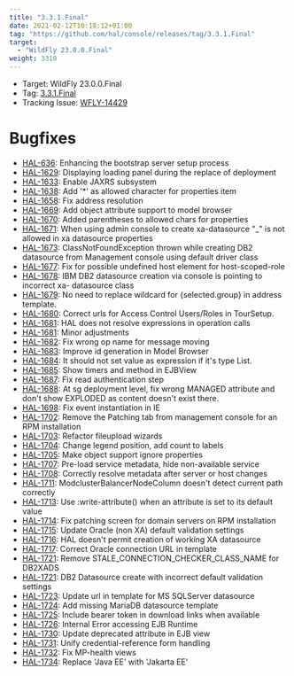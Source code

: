 ```yaml
---
title: "3.3.1.Final"
date: 2021-02-12T10:18:12+01:00
tag: "https://github.com/hal/console/releases/tag/3.3.1.Final"
target: 
  - "WildFly 23.0.0.Final"
weight: 3310
---
```

- Target: WildFly 23.0.0.Final
- Tag: [3.3.1.Final](https://github.com/hal/console/releases/tag/3.3.1.Final)
- Tracking Issue: [WFLY-14429](https://issues.redhat.com/browse/WFLY-14429)

# Bugfixes

- [HAL-636](https://issues.redhat.com/browse/HAL-636): Enhancing the bootstrap server setup process
- [HAL-1629](https://issues.redhat.com/browse/HAL-1629): Displaying loading panel during the replace of deployment
- [HAL-1633](https://issues.redhat.com/browse/HAL-1633): Enable JAXRS subsystem
- [HAL-1638](https://issues.redhat.com/browse/HAL-1638): Add '*' as allowed character for properties item
- [HAL-1658](https://issues.redhat.com/browse/HAL-1658): Fix address resolution
- [HAL-1669](https://issues.redhat.com/browse/HAL-1669): Add object attribute support to model browser
- [HAL-1670](https://issues.redhat.com/browse/HAL-1670): Added parentheses to allowed chars for properties
- [HAL-1671](https://issues.redhat.com/browse/HAL-1671): When using admin console to create xa-datasource "_" is not allowed in xa datasource properties
- [HAL-1673](https://issues.redhat.com/browse/HAL-1673): ClassNotFoundException thrown while creating DB2 datasource from Management console using default driver class
- [HAL-1677](https://issues.redhat.com/browse/HAL-1677): Fix for possible undefined host element for host-scoped-role
- [HAL-1678](https://issues.redhat.com/browse/HAL-1678): IBM DB2 datasource creation via console is pointing to incorrect xa- datasource class
- [HAL-1679](https://issues.redhat.com/browse/HAL-1679): No need to replace wildcard for {selected.group} in address template.
- [HAL-1680](https://issues.redhat.com/browse/HAL-1680): Correct urls for Access Control Users/Roles in TourSetup.
- [HAL-1681](https://issues.redhat.com/browse/HAL-1681): HAL does not resolve expressions in operation calls
- [HAL-1681](https://issues.redhat.com/browse/HAL-1681): Minor adjustments
- [HAL-1682](https://issues.redhat.com/browse/HAL-1682): Fix wrong op name for message moving
- [HAL-1683](https://issues.redhat.com/browse/HAL-1683): Improve id generation in Model Browser
- [HAL-1684](https://issues.redhat.com/browse/HAL-1684): It should not set value as expression if it's type List.
- [HAL-1685](https://issues.redhat.com/browse/HAL-1685): Show timers and method in EJBView
- [HAL-1687](https://issues.redhat.com/browse/HAL-1687): Fix read authentication step
- [HAL-1688](https://issues.redhat.com/browse/HAL-1688): At sg deployment level, fix wrong MANAGED attribute and don't show EXPLODED as content doesn't exist there.
- [HAL-1698](https://issues.redhat.com/browse/HAL-1698): Fix event instantiation in IE
- [HAL-1702](https://issues.redhat.com/browse/HAL-1702): Remove the Patching tab from management console for an RPM installation
- [HAL-1703](https://issues.redhat.com/browse/HAL-1703): Refactor fileupload wizards
- [HAL-1704](https://issues.redhat.com/browse/HAL-1704): Change legend position, add count to labels
- [HAL-1705](https://issues.redhat.com/browse/HAL-1705): Make object support ignore properties
- [HAL-1707](https://issues.redhat.com/browse/HAL-1707): Pre-load service metadata, hide non-available service
- [HAL-1708](https://issues.redhat.com/browse/HAL-1708): Correctly resolve metadata after server or host changes
- [HAL-1711](https://issues.redhat.com/browse/HAL-1711): ModclusterBalancerNodeColumn doesn't detect current path correctly
- [HAL-1713](https://issues.redhat.com/browse/HAL-1713): Use :write-attribute() when an attribute is set to its default value
- [HAL-1714](https://issues.redhat.com/browse/HAL-1714): Fix patching screen for domain servers on RPM installation
- [HAL-1715](https://issues.redhat.com/browse/HAL-1715): Update Oracle (non XA) default validation settings
- [HAL-1716](https://issues.redhat.com/browse/HAL-1716): HAL doesn't permit creation of working XA datasource
- [HAL-1717](https://issues.redhat.com/browse/HAL-1717): Correct Oracle connection URL in template
- [HAL-1721](https://issues.redhat.com/browse/HAL-1721): Remove STALE_CONNECTION_CHECKER_CLASS_NAME for DB2XADS
- [HAL-1721](https://issues.redhat.com/browse/HAL-1721): DB2 Datasource create with incorrect default validation settings
- [HAL-1723](https://issues.redhat.com/browse/HAL-1723): Update url in template for MS SQLServer datasource
- [HAL-1724](https://issues.redhat.com/browse/HAL-1724): Add missing MariaDB datasource template
- [HAL-1725](https://issues.redhat.com/browse/HAL-1725): Include bearer token in download links when available
- [HAL-1726](https://issues.redhat.com/browse/HAL-1726): Internal Error accessing EJB Runtime
- [HAL-1730](https://issues.redhat.com/browse/HAL-1730): Update deprecated attribute in EJB view
- [HAL-1731](https://issues.redhat.com/browse/HAL-1731): Unify credential-reference form handling
- [HAL-1732](https://issues.redhat.com/browse/HAL-1732): Fix MP-health views
- [HAL-1734](https://issues.redhat.com/browse/HAL-1734): Replace 'Java EE' with 'Jakarta EE'
